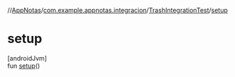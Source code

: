 //[AppNotas](../../../index.md)/[com.example.appnotas.integracion](../index.md)/[TrashIntegrationTest](index.md)/[setup](setup.md)

# setup

[androidJvm]\
fun [setup](setup.md)()

